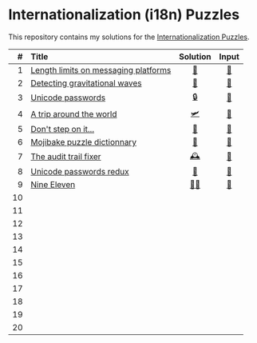 # Internationalization (i18n) Puzzles

This repository contains my solutions for the [Internationalization Puzzles](https://i18n-puzzles.com).

| # | Title                                                                         | Solution                                                                               | Input                                                                                      |
|--:|:------------------------------------------------------------------------------|:-------------------------------------------------------------------------------------: |:------------------------------------------------------------------------------------------:|
| 1 | [Length limits on messaging platforms](https://i18n-problems.com/puzzle/1/)    | [📏](https://github.com/baptistecottier/other_puzzles/blob/main/problems/i18n/problems/problem01/solver_01.py) | [📗](https://github.com/baptistecottier/other_puzzles/blob/main/problems/i18n/problems/problem01/user_input_01.txt) |
| 2 | [Detecting gravitational waves       ](https://i18n-problems.com/puzzle/2/)    | [🌊](https://github.com/baptistecottier/other_puzzles/blob/main/problems/i18n/problems/problem02/solver_02.py) | [📗](https://github.com/baptistecottier/other_puzzles/blob/main/problems/i18n/problems/problem02/user_input_02.txt) |
| 3 | [Unicode passwords                   ](https://i18n-problems.com/puzzle/3/)    | [🔒](https://github.com/baptistecottier/other_puzzles/blob/main/problems/i18n/problems/problem03/solver_03.py) | [📗](https://github.com/baptistecottier/other_puzzles/blob/main/problems/i18n/problems/problem03/user_input_03.txt) |
| 4 | [A trip around the world             ](https://i18n-problems.com/puzzle/4/)    | [🛩️](https://github.com/baptistecottier/other_puzzles/blob/main/problems/i18n/problems/problem04/solver_04.py) | [📗](https://github.com/baptistecottier/other_puzzles/blob/main/problems/i18n/problems/problem04/user_input_04.txt) |
| 5 | [Don't step on it...                 ](https://i18n-problems.com/puzzle/5/)    | [💩](https://github.com/baptistecottier/other_puzzles/blob/main/problems/i18n/problems/problem05/solver_05.py) | [📗](https://github.com/baptistecottier/other_puzzles/blob/main/problems/i18n/problems/problem05/user_input_05.txt) |
| 6 | [Mojibake puzzle dictionnary         ](https://i18n-problems.com/puzzle/6/)    | [🧩](https://github.com/baptistecottier/other_puzzles/blob/main/problems/i18n/problems/problem06/solver_06.py) | [📗](https://github.com/baptistecottier/other_puzzles/blob/main/problems/i18n/problems/problem06/user_input_06.txt) |
| 7 | [The audit trail fixer               ](https://i18n-problems.com/puzzle/7/)    | [🕰️](https://github.com/baptistecottier/other_puzzles/blob/main/problems/i18n/problems/problem07/solver_07.py) | [📗](https://github.com/baptistecottier/other_puzzles/blob/main/problems/i18n/problems/problem07/user_input_07.txt) |
| 8 | [Unicode passwords redux             ](https://i18n-problems.com/puzzle/8/)    | [🔐](https://github.com/baptistecottier/other_puzzles/blob/main/problems/i18n/problems/problem08/solver_08.py) | [📗](https://github.com/baptistecottier/other_puzzles/blob/main/problems/i18n/problems/problem08/user_input_08.txt) |
| 9 | [Nine Eleven                         ](https://i18n-problems.com/puzzle/9/)    | [✍🏻](https://github.com/baptistecottier/other_puzzles/blob/main/problems/i18n/problems/problem09/solver_09.py) | [📗](https://github.com/baptistecottier/other_puzzles/blob/main/problems/i18n/problems/problem09/user_input_09.txt) |
| 10
| 11
| 12
| 13
| 14
| 15
| 16
| 17
| 18
| 19
| 20
